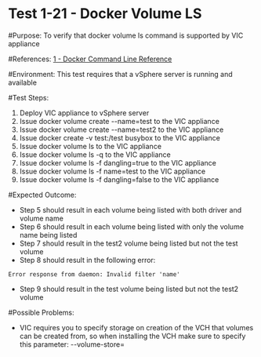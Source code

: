 Test 1-21 - Docker Volume LS
=======

#Purpose:
To verify that docker volume ls command is supported by VIC appliance

#References:
[1 - Docker Command Line Reference](https://docs.docker.com/engine/reference/commandline/volume_ls/)

#Environment:
This test requires that a vSphere server is running and available

#Test Steps:
1. Deploy VIC appliance to vSphere server
2. Issue docker volume create --name=test to the VIC appliance
3. Issue docker volume create --name=test2 to the VIC appliance
4. Issue docker create -v test:/test busybox to the VIC appliance
5. Issue docker volume ls to the VIC appliance
6. Issue docker volume ls -q to the VIC appliance
7. Issue docker volume ls -f dangling=true to the VIC appliance
8. Issue docker volume ls -f name=test to the VIC appliance
9. Issue docker volume ls -f dangling=false to the VIC appliance

#Expected Outcome:
* Step 5 should result in each volume being listed with both driver and volume name
* Step 6 should result in each volume being listed with only the volume name being listed
* Step 7 should result in the test2 volume being listed but not the test volume
* Step 8 should result in the following error:  
```
Error response from daemon: Invalid filter 'name'
```
* Step 9 should result in the test volume being listed but not the test2 volume

#Possible Problems:
* VIC requires you to specify storage on creation of the VCH that volumes can be created from, so when installing the VCH make sure to specify this parameter: --volume-store=